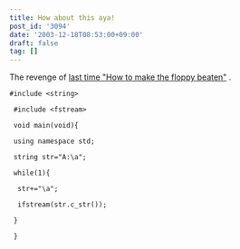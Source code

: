 ```yaml
---
title: How about this aya!
post_id: '3094'
date: '2003-12-18T08:53:00+09:00'
draft: false
tag: []
---
```


The revenge of [last time "How to make the floppy beaten"](/floppy_crasher) .

```
#include <string> 
 
 #include <fstream> 
 
 void main(void){ 
 
 using namespace std; 
 
 string str="A:\a"; 
 
 while(1){ 
 
  str+="\a"; 
 
  ifstream(str.c_str()); 
 
 } 
 
 } 

```